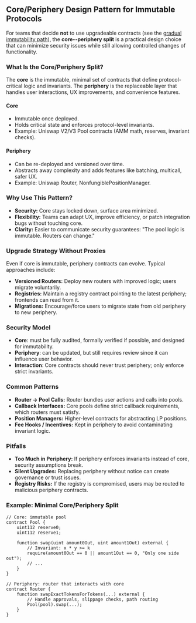 ## Core/Periphery Design Pattern for Immutable Protocols

For teams that decide **not** to use upgradeable contracts (see the
[gradual immutability
path](https://github.com/optimumsec/the-complete-guide-to-securing-web3-projects/blob/main/design/gradual-immutability-path.md)),
the **core--periphery split** is a practical design choice that can
minimize security issues while still allowing controlled changes of functionality.


### What Is the Core/Periphery Split?

The **core** is the immutable, minimal set of contracts that define
protocol-critical logic and invariants.
The **periphery** is the replaceable layer that handles user
interactions, UX improvements, and convenience features.

#### Core

-   Immutable once deployed.
-   Holds critical state and enforces protocol-level invariants.
-   Example: Uniswap V2/V3 Pool contracts (AMM math, reserves, invariant
    checks).

#### Periphery

-   Can be re-deployed and versioned over time.
-   Abstracts away complexity and adds features like batching,
    multicall, safer UX.
-   Example: Uniswap Router, NonfungiblePositionManager.


### Why Use This Pattern?

-   **Security:** Core stays locked down, surface area minimized.
-   **Flexibility:** Teams can adapt UX, improve efficiency, or patch
    integration bugs without touching core.
-   **Clarity:** Easier to communicate security guarantees: "The pool
    logic is immutable. Routers can change."


### Upgrade Strategy Without Proxies

Even if core is immutable, periphery contracts can evolve. Typical
approaches include:

-   **Versioned Routers:** Deploy new routers with improved logic; users
    migrate voluntarily.
-   **Registries:** Maintain a registry contract pointing to the latest
    periphery; frontends can read from it.
-   **Migrations:** Encourage/force users to migrate state from old
    periphery to new periphery.


### Security Model

-   **Core**: must be fully audited, formally verified if possible, and
    designed for immutability.
-   **Periphery**: can be updated, but still requires review since it
    can influence user behavior.
-   **Interaction**: Core contracts should never trust periphery; only
    enforce strict invariants.


### Common Patterns

-   **Router → Pool Calls:** Router bundles user actions and calls into
    pools.
-   **Callback Interfaces:** Core pools define strict callback
    requirements, which routers must satisfy.
-   **Position Managers:** Higher-level contracts for abstracting LP
    positions.
-   **Fee Hooks / Incentives:** Kept in periphery to avoid contaminating
    invariant logic.


### Pitfalls

-   **Too Much in Periphery:** If periphery enforces invariants instead
    of core, security assumptions break.
-   **Silent Upgrades:** Replacing periphery without notice can create
    governance or trust issues.
-   **Registry Risks:** If the registry is compromised, users may be
    routed to malicious periphery contracts.

### Example: Minimal Core/Periphery Split

``` solidity
// Core: immutable pool
contract Pool {
    uint112 reserve0;
    uint112 reserve1;

    function swap(uint amount0Out, uint amount1Out) external {
        // Invariant: x * y >= k
        require(amount0Out == 0 || amount1Out == 0, "Only one side out");
        // ...
    }
}

// Periphery: router that interacts with core
contract Router {
    function swapExactTokensForTokens(...) external {
        // Handle approvals, slippage checks, path routing
        Pool(pool).swap(...);
    }
}
```